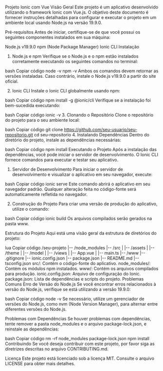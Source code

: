 Projeto Ionic com Vue
Visão Geral
Este projeto é um aplicativo desenvolvido utilizando o framework Ionic com Vue.js. O objetivo deste documento é fornecer instruções detalhadas para configurar e executar o projeto em um ambiente local usando Node.js na versão 19.9.0.

Pré-requisitos
Antes de iniciar, certifique-se de que você possui os seguintes componentes instalados em sua máquina:

Node.js v19.9.0
npm (Node Package Manager)
Ionic CLI
Instalação
1. Node.js e npm
Verifique se o Node.js e o npm estão instalados corretamente executando os seguintes comandos no terminal:

bash
Copiar código
node -v
npm -v
Ambos os comandos devem retornar as versões instaladas. Caso contrário, instale o Node.js v19.9.0 a partir do site oficial.

2. Ionic CLI
Instale o Ionic CLI globalmente usando npm:

bash
Copiar código
npm install -g @ionic/cli
Verifique se a instalação foi bem-sucedida executando:

bash
Copiar código
ionic -v
3. Clonando o Repositório
Clone o repositório do projeto para o seu ambiente local:

bash
Copiar código
git clone https://github.com/seu-usuario/seu-repositorio.git
cd seu-repositorio
4. Instalando Dependências
Dentro do diretório do projeto, instale as dependências necessárias:

bash
Copiar código
npm install
Executando o Projeto
Após a instalação das dependências, você pode iniciar o servidor de desenvolvimento. O Ionic CLI fornece comandos para executar e testar seu aplicativo.

1. Servidor de Desenvolvimento
Para iniciar o servidor de desenvolvimento e visualizar o aplicativo em seu navegador, execute:

bash
Copiar código
ionic serve
Este comando abrirá o aplicativo em seu navegador padrão. Qualquer alteração feita no código-fonte será automaticamente refletida no navegador.

2. Construção do Projeto
Para criar uma versão de produção do aplicativo, utilize o comando:

bash
Copiar código
ionic build
Os arquivos compilados serão gerados na pasta www.

Estrutura do Projeto
Aqui está uma visão geral da estrutura de diretórios do projeto:

lua
Copiar código
/seu-projeto
|-- /node_modules
|-- /src
|   |-- /assets
|   |-- /theme
|   |-- /model
|   |-- /views
|   |-- App.vue
|   |-- main.ts
|-- /www
|-- .gitignore
|-- ionic.config.json
|-- package.json
|-- README.md
|-- tsconfig.json
src/: Contém o código-fonte do aplicativo.
node_modules/: Contém os módulos npm instalados.
www/: Contém os arquivos compilados para produção.
ionic.config.json: Arquivo de configuração do Ionic.
package.json: Lista de dependências e scripts do projeto.
Problemas Comuns
Erro de Versão do Node.js
Se você encontrar erros relacionados à versão do Node.js, verifique se está utilizando a versão 19.9.0:

bash
Copiar código
node -v
Se necessário, utilize um gerenciador de versões do Node.js, como nvm (Node Version Manager), para alternar entre diferentes versões do Node.js.

Problemas com Dependências
Se houver problemas com dependências, tente remover a pasta node_modules e o arquivo package-lock.json, e reinstale as dependências:

bash
Copiar código
rm -rf node_modules package-lock.json
npm install
Contribuindo
Se você deseja contribuir com este projeto, por favor siga as diretrizes descritas no arquivo CONTRIBUTING.md.

Licença
Este projeto está licenciado sob a licença MIT. Consulte o arquivo LICENSE para obter mais detalhes.
